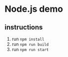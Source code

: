 # Node.js demo

## instructions

1. run `npm install`
1. run `npm run build`
1. run `npm run start`

